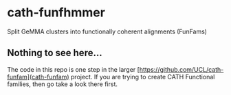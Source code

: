 # cath-funfhmmer

Split GeMMA clusters into functionally coherent alignments (FunFams)

## Nothing to see here...

The code in this repo is one step in the larger [https://github.com/UCL/cath-funfam](cath-funfam) project. If you are trying to create CATH Functional families, then go take a look there first.

